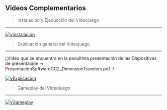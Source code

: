 ## Videos Complementarios

>Instalación y Ejecucción del Videojuego
___
[![vInstalacion](https://img.youtube.com/vi/QwgoZFLYmCs/0.jpg)](https://www.youtube.com/watch?v=QwgoZFLYmCs)

>Explicación general del Videojuego
___
¡¡Video que se encuentra en la penultima presentación de las Diapositivas de presentación ->
<br>PresentaciónSoftwareCC2_DimensionTravelers.pdf !!

[![vExplicacion](https://img.youtube.com/vi/T4a51St2LTA/0.jpg)](https://www.youtube.com/watch?v=T4a51St2LTA)

>Gameplay del Videojuego
___
[![vGameplay](https://img.youtube.com/vi/p4qVOIogDbA/0.jpg)](https://www.youtube.com/watch?v=p4qVOIogDbA)


